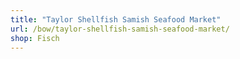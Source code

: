 ```yaml
---
title: "Taylor Shellfish Samish Seafood Market"
url: /bow/taylor-shellfish-samish-seafood-market/
shop: Fisch
---
```

